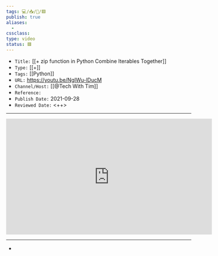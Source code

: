 ```yaml
---
tags: 💻️/📥️/🎥️/🟥️
publish: true
aliases:
  - 
cssclass: 
type: video
status: 🟥️
---
```


- `Title:` [[+ zip function in Python Combine Iterables Together]]
- `Type:` [[+]]
- `Tags:` [[Python]]
- `URL:` <https://youtu.be/NgIWu-lDucM>
- `Channel/Host:` [[@Tech With Tim]]
- `Reference:` 
- `Publish Date:` 2021-09-28
- `Reviewed Date:` <++>

---

<center><iframe width="560" height="315" src="https://www.youtube.com/embed/NgIWu-lDucM" frameborder="0" allow="accelerometer; autoplay; encrypted-media; gyroscope; picture-in-picture" allowfullscreen></iframe></center>

---

- 
